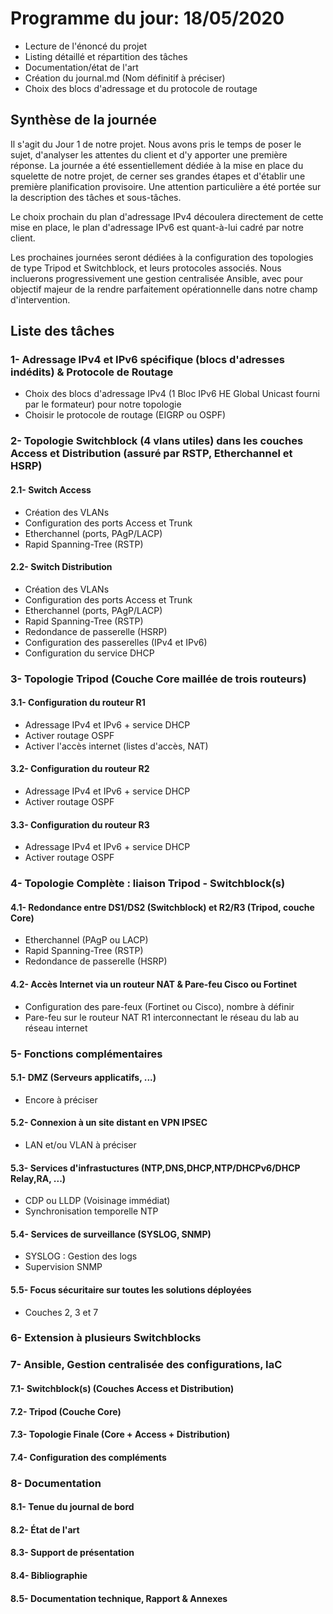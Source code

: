 # Programme du jour: 18/05/2020

* Lecture de l'énoncé du projet
* Listing détaillé et répartition des tâches
* Documentation/état de l'art
* Création du journal.md (Nom définitif à préciser)
* Choix des blocs d'adressage et du protocole de routage

## Synthèse de la journée

Il s'agit du Jour 1 de notre projet. Nous avons pris le temps de poser le sujet, d'analyser les attentes du client et d'y apporter une première réponse. La journée a été essentiellement dédiée à la mise en place du squelette de notre projet, de cerner ses grandes étapes et d'établir une première planification provisoire. Une attention particulière a été portée sur la description des tâches et sous-tâches.

Le choix prochain du plan d'adressage IPv4 découlera directement de cette mise en place, le plan d'adressage IPv6 est quant-à-lui cadré par notre client.

Les prochaines journées seront dédiées à la configuration des topologies de type Tripod et Switchblock, et leurs protocoles associés. Nous incluerons progressivement une gestion centralisée Ansible, avec pour objectif majeur de la rendre parfaitement opérationnelle dans notre champ d'intervention.

## Liste des tâches

### 1- Adressage IPv4 et IPv6 spécifique (blocs d'adresses indédits) & Protocole de Routage 
* Choix des blocs d'adressage IPv4 (1 Bloc IPv6 HE Global Unicast fourni par le formateur) pour notre topologie		
* Choisir le protocole de routage (EIGRP ou OSPF)	
											
### 2- Topologie Switchblock (4 vlans utiles) dans les couches Access et Distribution (assuré par RSTP, Etherchannel et HSRP)	

#### 2.1- Switch Access
* Création des VLANs				
* Configuration des ports Access et Trunk				
* Etherchannel (ports, PAgP/LACP)				
* Rapid Spanning-Tree (RSTP)				
													
#### 2.2- Switch Distribution
* Création des VLANs				
* Configuration des ports Access et Trunk				
* Etherchannel (ports, PAgP/LACP)				
* Rapid Spanning-Tree (RSTP)				
* Redondance de passerelle (HSRP)				
* Configuration des passerelles (IPv4 et IPv6)				
* Configuration du service DHCP
								
### 3- Topologie Tripod (Couche Core maillée de trois routeurs)

#### 3.1- Configuration du routeur R1
* Adressage IPv4 et IPv6 + service DHCP				
* Activer routage OSPF				
* Activer l'accès internet (listes d'accès, NAT)

#### 3.2- Configuration du routeur R2
* Adressage IPv4 et IPv6 + service DHCP				
* Activer routage OSPF

#### 3.3- Configuration du routeur R3
* Adressage IPv4 et IPv6 + service DHCP				
* Activer routage OSPF	

### 4- Topologie Complète : liaison Tripod - Switchblock(s)

#### 4.1- Redondance entre DS1/DS2 (Switchblock) et R2/R3 (Tripod, couche Core)					
* Etherchannel (PAgP ou LACP)				
* Rapid Spanning-Tree (RSTP)				
* Redondance de passerelle (HSRP) 	

#### 4.2- Accès Internet via un routeur NAT & Pare-feu Cisco ou Fortinet
* Configuration des pare-feux (Fortinet ou Cisco), nombre à définir
* Pare-feu sur le routeur NAT R1 interconnectant le réseau du lab au réseau internet

### 5- Fonctions complémentaires

#### 5.1- DMZ (Serveurs applicatifs, ...)
* Encore à préciser

#### 5.2- Connexion à un site distant en VPN IPSEC
* LAN et/ou VLAN à préciser

#### 5.3- Services d'infrastuctures (NTP,DNS,DHCP,NTP/DHCPv6/DHCP Relay,RA, ...)							
* CDP ou LLDP (Voisinage immédiat)					
* Synchronisation temporelle NTP						

#### 5.4- Services de surveillance (SYSLOG, SNMP)
* SYSLOG : Gestion des logs
* Supervision SNMP

#### 5.5- Focus sécuritaire sur toutes les solutions déployées
* Couches 2, 3 et 7

### 6- Extension à plusieurs Switchblocks

### 7- Ansible, Gestion centralisée des configurations, IaC

#### 7.1- Switchblock(s) (Couches Access et Distribution)

#### 7.2- Tripod (Couche Core)

#### 7.3- Topologie Finale (Core + Access + Distribution)

#### 7.4- Configuration des compléments
							
### 8- Documentation

#### 8.1- Tenue du journal de bord

#### 8.2- État de l'art

#### 8.3- Support de présentation

#### 8.4- Bibliographie

#### 8.5- Documentation technique, Rapport & Annexes


